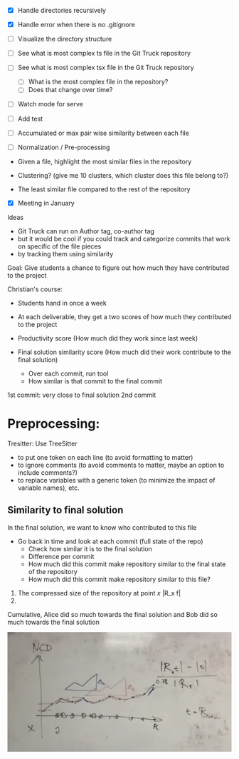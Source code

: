 - [x] Handle directories recursively
- [x] Handle error when there is no .gitignore
- [ ] Visualize the directory structure
- [ ] See what is most complex ts file in the Git Truck repository
- [ ] See what is most complex tsx file in the Git Truck repository
  - [ ] What is the most complex file in the repository?
  - [ ] Does that change over time?
- [ ] Watch mode for serve
- [ ] Add test





- [ ] Accumulated or max pair wise similarity between each file
- [ ] Normalization / Pre-processing

- Given a file, highlight the most similar files in the repository
- Clustering? (give me 10 clusters, which cluster does this file belong to?)


- The least similar file compared to the rest of the repository

- [x] Meeting in January

Ideas
- Git Truck can run on Author tag, co-author tag
- but it would be cool if you could track and categorize commits that work on specific of the file pieces
- by tracking them using similarity


Goal: Give students a chance to figure out how much they have contributed to the project

Christian's course:
- Students hand in once a week
- At each deliverable, they get a two scores of how much they contributed to the project

- Productivity score (How much did they work since last week)
- Final solution similarity score (How much did their work contribute to the final solution)
  - Over each commit, run tool
  - How similar is that commit to the final commit

1st commit: very close to final solution
2nd commit

# Preprocessing:
Tresitter:
Use TreeSitter
- to put one token on each line (to avoid formatting to matter)
- to ignore comments (to avoid comments to matter, maybe an option to include comments?)
- to replace variables with a generic token (to minimize the impact of variable names), etc.

## Similarity to final solution

In the final solution, we want to know who contributed to this file
  - Go back in time and look at each commit (full state of the repo)
    - Check how similar it is to the final solution
    - Difference per commit
    - How much did this commit make repository similar to the final state of the repository
    - How much did this commit make repository similar to this file?


1. The compressed size of the repository at point $x$ |R_x f|
2.

Cumulative, Alice did so much towards the final solution and Bob did so much towards the final solution

![alt text](image.png)





